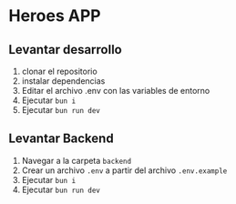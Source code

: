 # Heroes APP

## Levantar desarrollo
1. clonar el repositorio
2. instalar dependencias
3. Editar el archivo .env con las variables de entorno
4. Ejecutar `bun i`
5. Ejecutar `bun run dev`


## Levantar Backend
1. Navegar a la carpeta `backend`
2. Crear un archivo `.env` a partir del archivo `.env.example`
3. Ejecutar `bun i`
4. Ejecutar `bun run dev`